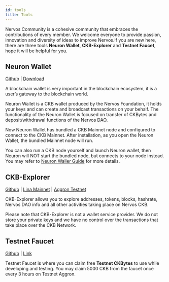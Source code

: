 ```yaml
---
id: tools
title: Tools
---
```


Nervos Community is a cohesive community that embraces the contributions of every member. We welcome everyone to provide passion, innovation and diversity of ideas to improve Nervos.If you are new here, there are three tools **Neuron Wallet**, **CKB-Explorer** and **Testnet Faucet**, hope it will be helpful for you.

## Neuron Wallet 
[Github](https://github.com/nervosnetwork/neuron) | [Download](https://github.com/nervosnetwork/neuron/releases)

A blockchain wallet is very important in the blockchain ecosystem, it is a user’s gateway to the blockchain world.

Neuron Wallet is a CKB wallet produced by the Nervos Foundation, it holds your keys and can create and broadcast transactions on your behalf. The functionality of the Neuron Wallet is focused on transfer of CKBytes and deposit/withdrawal functions of the Nervos DAO.

Now Neuron Wallet has bundled a CKB Mainnet node and configured to connect to the CKB Mainnet. After installation, as you open the Neuron Wallet, the bundled Mainnet node will run.

You can also run a CKB node yourself and launch Neuron wallet, then Neuron will NOT start the bundled node, but connects to your node instead. You may refer to [Neuron Waller Guide](guides/neuron.md) for more details.


## CKB-Explorer  
[Github](https://github.com/nervosnetwork/ckb-explorer) | [Lina Mainnet](https://explorer.nervos.org/) | [Aggron Testnet](https://explorer.nervos.org/aggron/)

 CKB-Explorer allows you to explore addresses, tokens, blocks, hashrate, Nervos DAO info and all other activities taking place on Nervos CKB.

Please note that CKB-Explorer is not a wallet service provider. We do not store your private keys and we have no control over the transactions that take place over the CKB Network.

## Testnet Faucet  
[Github](https://github.com/shaojunda/ckb-testnet-faucet) | [Link](https://faucet.nervos.org/)

Testnet Faucet is where you can claim free **Testnet CKBytes** to use while developing and testing. You may claim 5000 CKB from the faucet once every 3 hours on Testnet Aggron.